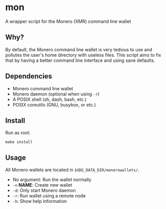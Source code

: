 # mon

A wrapper script for the Monero (XMR) command line wallet

## Why?

By default, the Monero command line wallet is very tedious to use and
pollutes the user's home directory with useless files. This script aims
to fix that by having a better command line interface and using sane defaults.

## Dependencies

- Monero command line wallet
- Monero daemon (optional when using `-r`)
- A POSIX shell (sh, dash, bash, etc.)
- POSIX coreutils (GNU, busybox, or etc.)

## Install

Run as root:

```
make install
```

## Usage

All Monero wallets are located in `$XDG_DATA_DIR/monerowallets/`.

- No argument: Run the wallet normally
- `-n` **NAME**: Create new wallet
- `-d`: Only start Monero daemon
- `-r`: Run wallet using a remote node
- `-h`: Show help information
